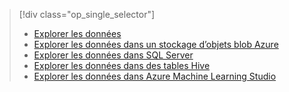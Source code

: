 > [!div class="op_single_selector"]
> * [Explorer les données](../articles/machine-learning/machine-learning-data-science-explore-data.md)
> * [Explorer les données dans un stockage d’objets blob Azure](../articles/machine-learning/machine-learning-data-science-explore-data-blob.md)
> * [Explorer les données dans SQL Server](../articles/machine-learning/machine-learning-data-science-explore-data-sql-server.md)
> * [Explorer les données dans des tables Hive](../articles/machine-learning/machine-learning-data-science-explore-data-hive-tables.md)
> * [Explorer les données dans Azure Machine Learning Studio](https://azure.microsoft.com/documentation/videos/preprocessing-data-in-azure-ml-studio/)
> 
> 



<!--HONumber=Nov16_HO3-->


